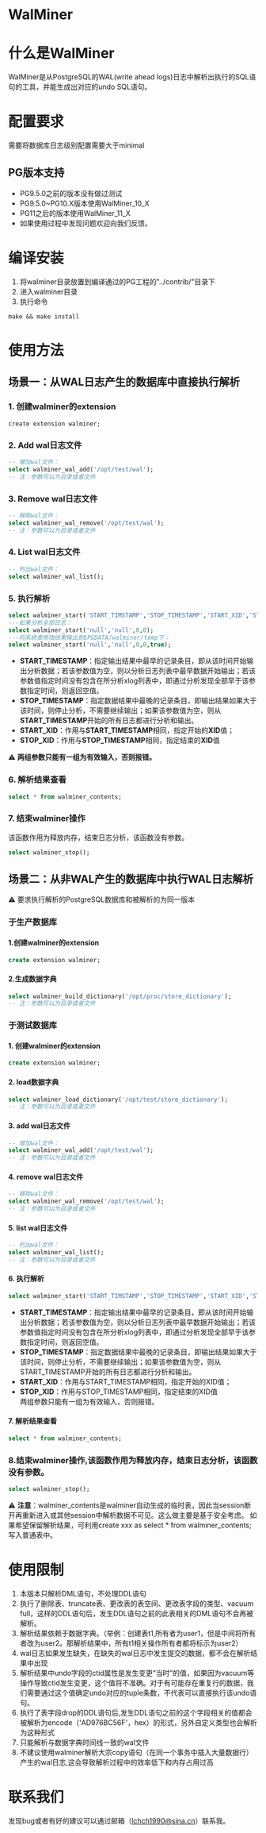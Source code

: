 WalMiner
=====

# 什么是WalMiner
WalMiner是从PostgreSQL的WAL(write ahead logs)日志中解析出执行的SQL语句的工具，并能生成出对应的undo SQL语句。

# 配置要求
需要将数据库日志级别配置需要大于minimal

## PG版本支持
- PG9.5.0之前的版本没有做过测试
- PG9.5.0~PG10.X版本使用WalMiner_10_X
- PG11之后的版本使用WalMiner_11_X
- 如果使用过程中发现问题欢迎向我们反馈。

# 编译安装
1. 将walminer目录放置到编译通过的PG工程的"../contrib/"目录下
2. 进入walminer目录
3. 执行命令
```shell
make && make install
```

# 使用方法
## 场景一：从WAL日志产生的数据库中直接执行解析
### 1. 创建walminer的extension
	create extension walminer;

### 2. Add wal日志文件
```sql
-- 增加wal文件：
select walminer_wal_add('/opt/test/wal');
-- 注：参数可以为目录或者文件
```

### 3. Remove wal日志文件
```sql
-- 移除wal文件：
select walminer_wal_remove('/opt/test/wal');
-- 注：参数可以为目录或者文件
```

### 4. List wal日志文件
```sql
-- 列出wal文件：
select walminer_wal_list();
```

### 5. 执行解析
```sql
select walminer_start('START_TIMSTAMP','STOP_TIMESTAMP','START_XID','STOP_XID')
---如果分析全部日志：
select walminer_start('null','null',0,0);
---将系统表修改结果输出到$PGDATA/walminer/temp下：
select walminer_start('null','null',0,0,true);
```

* **START_TIMESTAMP**：指定输出结果中最早的记录条目，即从该时间开始输出分析数据；若该参数值为空，则以分析日志列表中最早数据开始输出；若该参数值指定时间没有包含在所分析xlog列表中，即通过分析发现全部早于该参数指定时间，则返回空值。	
* **STOP_TIMESTAMP**：指定数据结果中最晚的记录条目，即输出结果如果大于该时间，则停止分析，不需要继续输出；如果该参数值为空，则从**START_TIMESTAMP**开始的所有日志都进行分析和输出。	
* **START_XID**：作用与**START_TIMESTAMP**相同，指定开始的**XID**值；	
* **STOP_XID**：作用与**STOP_TIMESTAMP**相同，指定结束的**XID**值	

:warning: **两组参数只能有一组为有效输入，否则报错。**



### 6. 解析结果查看
```sql
select * from walminer_contents;
```

### 7. 结束walminer操作
该函数作用为释放内存，结束日志分析，该函数没有参数。
```sql
select walminer_stop();
```


## 场景二：从非WAL产生的数据库中执行WAL日志解析
:warning: 要求执行解析的PostgreSQL数据库和被解析的为同一版本

### 于生产数据库

#### 1.创建walminer的extension
```sql
create extension walminer;
```
	
#### 2.生成数据字典
```sql
select walminer_build_dictionary('/opt/proc/store_dictionary');
-- 注：参数可以为目录或者文件
```


### 于测试数据库

#### 1. 创建walminer的extension
```sql
create extension walminer;
```

#### 2. load数据字典
```sql
select walminer_load_dictionary('/opt/test/store_dictionary');
-- 注：参数可以为目录或者文件
```
	
#### 3. add wal日志文件
```sql
-- 增加wal文件：
select walminer_wal_add('/opt/test/wal');
-- 注：参数可以为目录或者文件
```

#### 4. remove wal日志文件
```sql
-- 移除wal文件：
select walminer_wal_remove('/opt/test/wal');
-- 注：参数可以为目录或者文件
```
#### 5. list wal日志文件	
```sql
-- 列出wal文件：
select walminer_wal_list();
-- 注：参数可以为目录或者文件
```

	
#### 6. 执行解析
```sql
select walminer_start('START_TIMSTAMP','STOP_TIMESTAMP','START_XID','STOP_XID')
```
* **START_TIMESTAMP**：指定输出结果中最早的记录条目，即从该时间开始输出分析数据；若该参数值为空，则以分析日志列表中最早数据开始输出；若该参数值指定时间没有包含在所分析xlog列表中，即通过分析发现全部早于该参数指定时间，则返回空值。	
* **STOP_TIMESTAMP**：指定数据结果中最晚的记录条目，即输出结果如果大于该时间，则停止分析，不需要继续输出；如果该参数值为空，则从START_TIMESTAMP开始的所有日志都进行分析和输出。	
* **START_XID**：作用与START_TIMESTAMP相同，指定开始的XID值；	
* **STOP_XID**：作用与STOP_TIMESTAMP相同，指定结束的XID值	
	两组参数只能有一组为有效输入，否则报错。	

#### 7. 解析结果查看
```sql
select * from walminer_contents;
```

### 8.结束walminer操作,该函数作用为释放内存，结束日志分析，该函数没有参数。
```sql
select walminer_stop();
```

:warning: **注意**：walminer_contents是walminer自动生成的临时表，因此当session断开再重新进入或其他session中解析数据不可见。这么做主要是基于安全考虑。
      如果希望保留解析结果，可利用create xxx as select * from  walminer_contents;写入普通表中。

# 使用限制
1. 本版本只解析DML语句，不处理DDL语句
2. 执行了删除表、truncate表、更改表的表空间、更改表字段的类型、vacuum full，这样的DDL语句后，发生DDL语句之前的此表相关的DML语句不会再被解析。
3. 解析结果依赖于数据字典。（举例：创建表t1,所有者为user1，但是中间将所有者改为user2。那解析结果中，所有t1相关操作所有者都将标示为user2）
4. wal日志如果发生缺失，在缺失的wal日志中发生提交的数据，都不会在解析结果中出现
5. 解析结果中undo字段的ctid属性是发生变更“当时”的值，如果因为vacuum等操作导致ctid发生变更，这个值将不准确。对于有可能存在重复行的数据，我们需要通过这个值确定undo对应的tuple条数，不代表可以直接执行该undo语句。
6. 执行了表字段drop的DDL语句后,发生DDL语句之前的这个字段相关的值都会被解析为encode（'AD976BC56F'，hex）的形式，另外自定义类型也会解析为这种形式
7. 只能解析与数据字典时间线一致的wal文件
8. 不建议使用walminer解析大宗copy语句（在同一个事务中插入大量数据行）产生的wal日志,这会导致解析过程中的效率低下和内存占用过高

# 联系我们
发现bug或者有好的建议可以通过邮箱（lchch1990@sina.cn）联系我。
